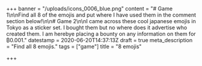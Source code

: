 +++
banner = "/uploads/icons_0006_blue.png"
content = "# Game 1\n\nFind all 8 of the emojis and put where I have used them in the comment section below!\n\n# Game 2\n\nI came across these cool japanese emojis in Tokyo as a sticker set. I bought them but no where does it advertise who created them. I am herebye placing a bounty on any information on them for ₿0.001."
datestamp = 2020-06-20T14:37:13Z
draft = true
meta_description = "Find all 8 emojis."
tags = ["game"]
title = "8 emojis"

+++
